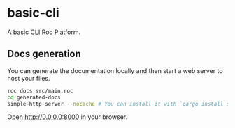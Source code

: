 # basic-cli

A basic [CLI](https://en.wikipedia.org/wiki/Command-line_interface) Roc Platform.

## Docs generation

You can generate the documentation locally and then start a web server to host your files.

```bash
roc docs src/main.roc
cd generated-docs
simple-http-server --nocache # You can install it with `cargo install simple-http-server`.
```

Open http://0.0.0.0:8000 in your browser.